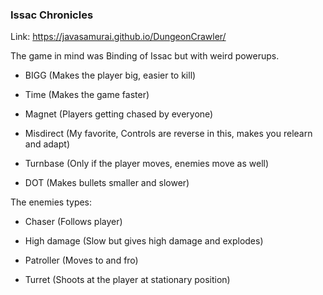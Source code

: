 ### Issac Chronicles

Link: https://javasamurai.github.io/DungeonCrawler/

The game in mind was Binding of Issac but with weird powerups.

- BIGG (Makes the player big, easier to kill)

- Time (Makes the game faster)

- Magnet (Players getting chased by everyone)

- Misdirect (My favorite, Controls are reverse in this, makes you relearn and adapt)

- Turnbase (Only if the player moves, enemies move as well)

- DOT (Makes bullets smaller and slower)



The enemies types:

- Chaser (Follows player)

- High damage (Slow but gives high damage and explodes)

- Patroller (Moves to and fro)

- Turret (Shoots at the player at stationary position)

